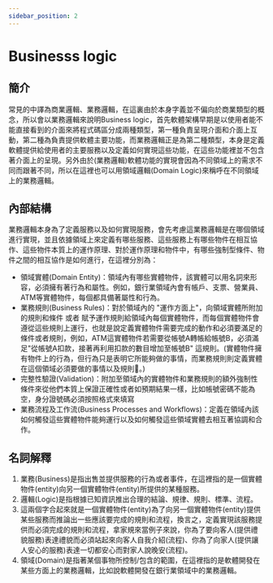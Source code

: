 ```yaml
---
sidebar_position: 2
---
```



# Businesss logic

## 簡介
常見的中譯為商業邏輯、業務邏輯，在這裏由於本身字義並不偏向於商業類型的概念，所以會以業務邏輯來說明Business logic，首先軟體架構早期是以使用者能不能直接看到的介面來將程式碼區分成兩種類型，第一種負責呈現介面和介面上互動，第二種為負責提供軟體主要功能，而業務邏輯正是為第二種類型，本身是定義軟體提供給使用者的主要服務以及定義如何實現這些功能，在這些功能裡並不包含著介面上的呈現。另外由於(業務邏輯)軟體功能的實現會因為不同領域上的需求不同而跟著不同，所以在這裡也可以用領域邏輯(Domain Logic)來稱呼在不同領域上的業務邏輯。

 ## 內部結構
 業務邏輯本身為了定義服務以及如何實現服務，會先考慮這業務邏輯是在哪個領域進行實現，並且依據領域上來定義有哪些服務、這些服務上有哪些物件在相互協作、這些物件本質上的運作原理、對於運作原理和物件中，有哪些強制型條件、物件之間的相互協作是如何進行，在這裡分別為：
  - 領域實體(Domain Entity)：領域內有哪些實體物件，該實體可以用名詞來形容，必須擁有著行為和屬性。例如，銀行業領域內會有帳戶、支票、營業員、ATM等實體物件，每個都具備著屬性和行為。
  - 業務規則(Business Rules)：對於領域內的 "運作方面上"，向領域實體所附加的規則和條件 或者 賦予運作規則給領域內每個實體物件，而每個實體物件會遵從這些規則上運行，也就是說定義實體物件需要完成的動作和必須要滿足的條件或者規則，例如，ATM這實體物件若需要從帳號A轉帳給帳號B，必須滿足"從帳號A扣款，接著再利用扣款的數目增加至帳號B" 這規則。(實體物件擁有物件上的行為，但行為只是表明它所能夠做的事情，而業務規則則定義實體在這個領域必須要做的事情以及規則。)
  - 完整性驗證(Validation)：附加至領域內的實體物件和業務規則的額外強制性條件來從他們本質上保證正確性或者如預期結果一樣，比如帳號密碼不能為空，身分證號碼必須按照格式來填寫
  - 業務流程及工作流(Business Processes and Workflows)：定義在領域內該如何觸發這些實體物件能夠運行以及如何觸發這些領域實體去相互著協調和合作。

## 名詞解釋
 1. 業務(Business)是指出售並提供服務的行為或者事件，在這裡指的是一個實體物件(entity)向另一個實體物件(entity)所提供的某種服務。
 2. 邏輯(Logic)是指根據已知資訊推出合理的結論、規律、規則、標準、流程。
 3. 這兩個字合起來就是一個實體物件(entity)為了向另一個實體物件(entity)提供某些服務而推論出一些應該要完成的規則和流程，換言之，定義實現該服務提供而必須完成的規則和流程，拿家規來當例子來說，你為了要向客人(提供禮貌服務)表達禮貌而必須站起來向客人自我介紹(流程)、你為了向家人(提供讓人安心的服務)表達一切都安心而對家人說晚安(流程)。
 4. 領域(Domain)是指著某個事物所控制/包含的範圍，在這裡指的是軟體開發在某些方面上的業務邏輯，比如說軟體開發在銀行業領域中的業務邏輯。

